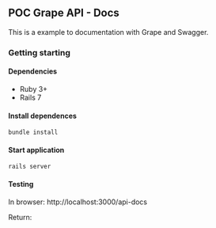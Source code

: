 ## POC Grape API - Docs

This is a example to documentation with Grape and Swagger.

### Getting starting

#### Dependencies

- Ruby 3+
- Rails 7

#### Install dependences

```
bundle install
```

#### Start application

```
rails server
```

#### Testing

In browser: http://localhost:3000/api-docs

Return:


